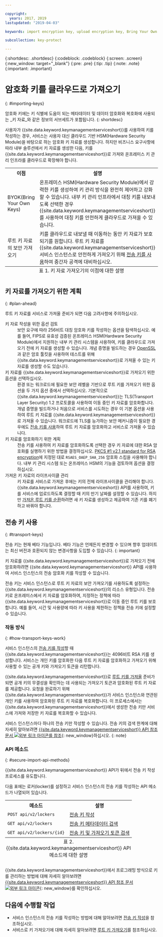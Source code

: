 ```yaml
---

copyright:
  years: 2017, 2019
lastupdated: "2019-04-03"

keywords: import encryption key, upload encryption key, Bring Your Own Key, BYOK, secure import, transport encryption key 

subcollection: key-protect

---
```


{:shortdesc: .shortdesc}
{:codeblock: .codeblock}
{:screen: .screen}
{:new_window: target="_blank"}
{:pre: .pre}
{:tip: .tip}
{:note: .note}
{:important: .important}

# 암호화 키를 클라우드로 가져오기
{: #importing-keys}

암호화 키에는 키 식별에 도움이 되는 메타데이터 및 데이터 암호화와 복호화에 사용되는 _키 자료_와 같은 정보의 서브세트가 포함됩니다.
{: shortdesc}

사용자가 {{site.data.keyword.keymanagementserviceshort}}를 사용하여 키를 작성하는 경우, 서비스는 사용자 대신 클라우드 기반 HSM(Hardware Security Module)을 바탕으로 하는 암호화 키 자료를 생성합니다. 하지만 비즈니스 요구사항에 따라 내부 솔루션에서 키 자료를 생성한 다음, 키를 {{site.data.keyword.keymanagementserviceshort}}로 가져와 온프레미스 키 관리 인프라를 클라우드로 확장해야 합니다.

<table>
  <th>이점</th>
  <th>설명</th>
  <tr>
    <td>BYOK(Bring Your Own Keys) </td>
    <td>온프레미스 HSM(Hardware Security Module)에서 강력한 키를 생성하여 키 관리 방식을 완전히 제어하고 강화할 수 있습니다. 내부 키 관리 인프라에서 대칭 키를 내보내도록 선택한 경우 {{site.data.keyword.keymanagementserviceshort}}를 사용하여 대칭 키를 안전하게 클라우드로 가져올 수 있습니다.</td>
  </tr>
  <tr>
    <td>루트 키 자료의 보안 가져오기</td>
    <td>키를 클라우드로 내보낼 때 이동하는 동안 키 자료가 보호되기를 원합니다. 루트 키 자료를 {{site.data.keyword.keymanagementserviceshort}} 서비스 인스턴스로 안전하게 가져오기 위해 <a href="#transport-keys">전송 키를 사용</a>하여 중간자 공격에 대비하십시오.</td>
  </tr>
  <caption style="caption-side:bottom;">표 1. 키 자료 가져오기의 이점에 대한 설명</caption>
</table>


## 키 자료를 가져오기 위한 계획
{: #plan-ahead}

루트 키 자료를 서비스로 가져올 준비가 되면 다음 고려사항에 주의하십시오.

<dl>
  <dt>키 자료 작성을 위한 옵션 검토</dt>
    <dd>보안 요구에 따라 256비트 대칭 암호화 키를 작성하는 옵션을 탐색하십시오. 예를 들어, FIPS로 유효성 검증된 온프레미스 HSM(Hardware Security Module)에서 지원하는 내부 키 관리 시스템을 사용하여, 키를 클라우드로 가져오기 전에 키 자료를 생성할 수 있습니다. 개념 증명을 빌드하는 경우 <a href="https://www.openssl.org/" target="_blank">OpenSSL</a>과 같은 암호 툴킷을 사용하여 테스트를 위해 {{site.data.keyword.keymanagementserviceshort}}로 가져올 수 있는 키 자료를 생성할 수도 있습니다.</dd>
  <dt>키 자료를 {{site.data.keyword.keymanagementserviceshort}}로 가져오기 위한 옵션을 선택하십시오.</dt>
    <dd>환경 또는 워크로드에 필요한 보안 레벨을 기반으로 루트 키를 가져오기 위한 옵션을 두 가지 옵션 중에서 선택하십시오. 기본적으로 {{site.data.keyword.keymanagementserviceshort}}는 TLS(Transport Layer Security) 1.2 프로토콜을 사용하여 이동 중인 키 자료를 암호화합니다. 개념 증명을 빌드하거나 처음으로 서비스를 시도하는 경우 이 기본 옵션을 사용하여 루트 키 자료를 {{site.data.keyword.keymanagementserviceshort}}로 가져올 수 있습니다. 워크로드에 TLS를 능가하는 보안 메커니즘이 필요한 경우에도 <a href="#transport-keys">전송 키를 사용</a>하여 루트 키 자료를 암호화하고 서비스로 가져올 수 있습니다.</dd>
  <dt>키 자료를 암호화하기 위한 계획</dt>
    <dd>전송 키를 사용하여 키 자료를 암호화하도록 선택한 경우 키 자료에 대한 RSA 암호화를 실행하기 위한 방법을 결정하십시오. <a href="https://tools.ietf.org/html/rfc3447" target="_blank">PKCS #1 v2.1 standard for RSA encryption</a>에 지정된 대로 <code>RSAES_OAEP_SHA_256</code> 암호화 스킴을 사용해야 합니다. 내부 키 관리 시스템 또는 온프레미스 HSM의 기능을 검토하여 옵션을 결정하십시오.</dd>
  <dt>가져온 키 자료의 라이프사이클 관리</dt>
    <dd>키 자료를 서비스로 가져온 후에는 키의 전체 라이프사이클을 관리해야 합니다. {{site.data.keyword.keymanagementserviceshort}} API를 사용하여, 키를 서비스에 업로드하도록 결정할 때 키의 만기 날짜를 설정할 수 있습니다. 하지만 <a href="/docs/services/key-protect?topic=key-protect-rotate-keys">가져온 루트 키를 순환</a>하려면 새 키 자료를 생성하고 제공하여 기존 키를 폐기하고 바꿔야 합니다. </dd>
</dl>

## 전송 키 사용
{: #transport-keys}

전송 키는 현재 베타 기능입니다. 베타 기능은 언제든지 변경할 수 있으며 향후 업데이트는 최신 버전과 호환되지 않는 변경사항을 도입할 수 있습니다.
{: important}

키 자료를 {{site.data.keyword.keymanagementserviceshort}}로 가져오기 전에 암호화하려면 {{site.data.keyword.keymanagementserviceshort}} API를 사용하여 서비스 인스턴스의 전송 암호화 키를 작성할 수 있습니다. 

전송 키는 서비스 인스턴스로 루트 키 자료의 보안 가져오기를 사용하도록 설정하는 {{site.data.keyword.keymanagementserviceshort}}의 리소스 유형입니다. 전송 키로 온프레미스에서 키 자료를 암호화하여, 지정하는 정책에 따라 {{site.data.keyword.keymanagementserviceshort}}로 이동 중인 루트 키를 보호합니다. 예를 들어, 시간 및 사용량에 따라 키 사용을 제한하는 정책을 전송 키에 설정할 수 있습니다.

### 작동 방식
{: #how-transport-keys-work}

서비스 인스턴스의 [전송 키를 작성](/docs/services/key-protect?topic=key-protect-create-transport-keys)할 때 {{site.data.keyword.keymanagementserviceshort}}는 4096비트 RSA 키를 생성합니다. 서비스는 개인 키를 암호화한 다음 루트 키 자료를 암호화하고 가져오기 위해 사용할 수 있는 공개 키와 가져오기 토큰을 리턴합니다. 

{{site.data.keyword.keymanagementserviceshort}}로 [루트 키를 가져올](/docs/services/key-protect?topic=key-protect-import-root-keys#api) 준비가 되면 공개 키의 무결성을 확인하는 데 사용되는 가져오기 토큰과 암호화된 루트 키 자료를 제공합니다. 요청을 완료하기 위해 {{site.data.keyword.keymanagementserviceshort}}가 서비스 인스턴스와 연관된 개인 키를 사용하여 암호화된 루트 키 자료를 복호화합니다. 이 프로세스에서는 {{site.data.keyword.keymanagementserviceshort}}에서 생성한 전송 키만 서비스에 가져와 저장한 키 자료를 복호화할 수 있습니다.

서비스 인스턴스마다 하나의 전송 키만 작성할 수 있습니다. 전송 키의 검색 한계에 대해 자세히 알아보려면 [{{site.data.keyword.keymanagementserviceshort}} API 참조 문서 ![외부 링크 아이콘](../../../icons/launch-glyph.svg "외부 링크 아이콘")를 참조](https://{DomainName}/apidocs/key-protect){: new_window}하십시오.
{: note} 

### API 메소드
{: #secure-import-api-methods}

{{site.data.keyword.keymanagementserviceshort}} API가 뒤에서 전송 키 작성 프로세스를 유도합니다.  

다음 표에는 로커(locker)를 설정하고 서비스 인스턴스의 전송 키를 작성하는 API 메소드가 나열되어 있습니다.

<table>
  <tr>
    <th>메소드</th>
    <th>설명</th>
  </tr>
  <tr>
    <td><code>POST api/v2/lockers</code></td>
    <td><a href="/docs/services/key-protect?topic=key-protect-create-transport-keys">전송 키 작성</a></td>
  </tr>
  <tr>
    <td><code>GET api/v2/lockers</code></td>
    <td><a href="/docs/services/key-protect?topic=key-protect-create-transport-keys">전송 키 메타데이터 검색</a></td>
  </tr>
  <tr>
    <td><code>GET api/v2/lockers/{id}</code></td>
    <td><a href="/docs/services/key-protect?topic=key-protect-import-root-keys">전송 키 및 가져오기 토큰 검색</a></td>
  </tr>
  <caption style="caption-side:bottom;">표 2. {{site.data.keyword.keymanagementserviceshort}} API 메소드에 대한 설명</caption>
</table>

{{site.data.keyword.keymanagementserviceshort}}에서 프로그래밍 방식으로 키를 관리하는 방법에 대해 자세히 알아보려면 [{{site.data.keyword.keymanagementserviceshort}} API 참조 문서 ![외부 링크 아이콘](../../../icons/launch-glyph.svg "외부 링크 아이콘")](https://{DomainName}/apidocs/key-protect){: new_window}를 확인하십시오.

## 다음에 수행할 작업

- 서비스 인스턴스의 전송 키를 작성하는 방법에 대해 알아보려면 [전송 키 작성](/docs/services/key-protect?topic=key-protect-create-transport-keys)을 참조하십시오.
- 서비스로 키 가져오기에 대해 자세히 알아보려면 [루트 키 가져오기](/docs/services/key-protect?topic=key-protect-import-root-keys)를 참조하십시오. 
